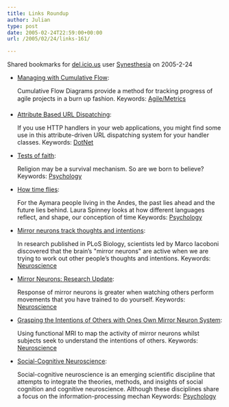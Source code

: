 ```yaml
---
title: Links Roundup
author: Julian
type: post
date: 2005-02-24T22:59:00+00:00
url: /2005/02/24/links-161/

---
```

Shared bookmarks for [del.icio.us][1] user  [Synesthesia][2] on 2005-2-24

  * [Managing with Cumulative Flow][3]:
  
    Cumulative Flow Diagrams provide a method for tracking progress of agile projects in a burn up fashion. Keywords: [Agile/Metrics][4]
  * [Attribute Based URL Dispatching][5]:
  
    If you use HTTP handlers in your web applications, you might find some use in this attribute-driven URL dispatching system for your handler classes. Keywords: [DotNet][6]
  * [Tests of faith][7]:
  
    Religion may be a survival mechanism. So are we born to believe? Keywords: [Psychology][8]
  * [How time flies][9]:
  
    For the Aymara people living in the Andes, the past lies ahead and the future lies behind. Laura Spinney looks at how different languages reflect, and shape, our conception of time Keywords: [Psychology][8]
  * [Mirror neurons track thoughts and intentions][10]:
  
    In research published in PLoS Biology, scientists led by Marco Iacoboni discovered that the brain&#8217;s "mirror neurons" are active when we are trying to work out other people&#8217;s thoughts and intentions. Keywords: [Neuroscience][11]
  * [Mirror Neurons: Research Update][12]:
  
    Response of mirror neurons is greater when watching others perform movements that you have trained to do yourself. Keywords: [Neuroscience][11]
  * [Grasping the Intentions of Others with Ones Own Mirror Neuron System][13]:
  
    Using functional MRI to map the activity of mirror neurons whilst subjects seek to understand the intentions of others. Keywords: [Neuroscience][11]
  * [Social-Cognitive Neuroscience][14]:
  
    Social-cognitive neuroscience is an emerging scientific discipline that attempts to integrate the theories, methods, and insights of social cognition and cognitive neuroscience. Although these disciplines share a focus on the information-processing mechan Keywords: [Psychology][8]

 [1]: http://del.icio.us/
 [2]: http://del.icio.us/synesthesia
 [3]: http://www.agilemanagement.net/Articles/Papers/BorConManagingwithCumulat.html "http://www.agilemanagement.net/Articles/Papers/BorConManagingwithCumulat.html"
 [4]: http://del.icio.us/synesthesia/Agile/Metrics
 [5]: http://www.dotnetdevs.com/articles/AttributeBasedURLDispatch.aspx "http://www.dotnetdevs.com/articles/AttributeBasedURLDispatch.aspx"
 [6]: http://del.icio.us/synesthesia/DotNet
 [7]: http://www.guardian.co.uk/life/feature/story/0,13026,1423450,00.html "http://www.guardian.co.uk/life/feature/story/0,13026,1423450,00.html"
 [8]: http://del.icio.us/synesthesia/Psychology
 [9]: http://www.guardian.co.uk/life/feature/story/0,13026,1423455,00.html "http://www.guardian.co.uk/life/feature/story/0,13026,1423455,00.html"
 [10]: http://www.mindhacks.com/blog/2005/02/mirror_neurons_tra.html "http://www.mindhacks.com/blog/2005/02/mirror_neurons_tra.html"
 [11]: http://del.icio.us/synesthesia/Neuroscience
 [12]: http://www.pbs.org/wgbh/nova/sciencenow/3204/01-resup.html "http://www.pbs.org/wgbh/nova/sciencenow/3204/01-resup.html"
 [13]: http://www.plosbiology.org/plosonline/?request=get-document "http://www.plosbiology.org/plosonline/?request=get-document"
 [14]: http://www.wjh.harvard.edu/~dtg/psy1055.htm "http://www.wjh.harvard.edu/~dtg/psy1055.htm"